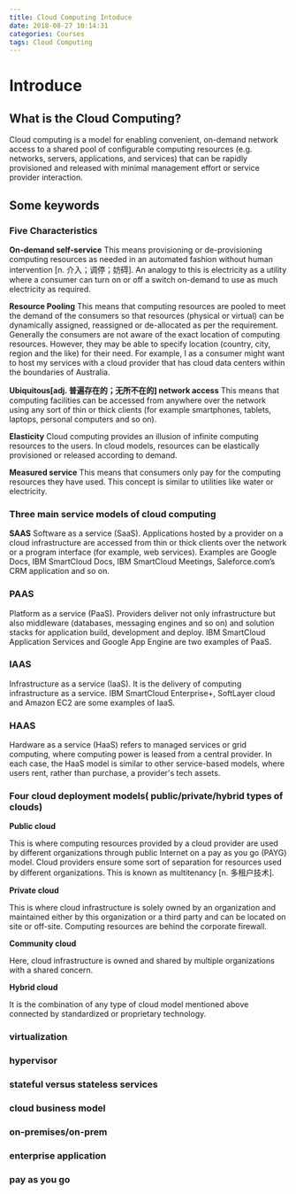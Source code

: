 ```yaml
---
title: Cloud Computing Intoduce
date: 2018-08-27 10:14:31
categories: Courses
tags: Cloud Computing
---
```


# Introduce
## What is the Cloud Computing?
Cloud computing is a model for enabling convenient, on-demand network access to a shared pool of configurable computing resources (e.g. networks, servers, applications, and services) that can be rapidly provisioned and released with minimal management effort or service provider interaction.

<!--more-->
## Some keywords

### Five Characteristics

**On-demand self-service**
This means provisioning or de-provisioning computing resources as needed in an automated fashion without human intervention [n. 介入；调停；妨碍]. An analogy to this is electricity as a utility where a consumer can turn on or off a switch on-demand to use as much electricity as required.

**Resource Pooling**
This means that computing resources are pooled to meet the demand of the consumers so that resources (physical or virtual) can be dynamically assigned, reassigned or de-allocated as per the requirement. Generally the consumers are not aware of the exact location of computing resources. However, they may be able to specify location (country, city, region and the like) for their need. For example, I as a consumer might want to host my services with a cloud provider that has cloud data centers within the boundaries of Australia.

**Ubiquitous[adj. 普遍存在的；无所不在的] network access**
This means that computing facilities can be accessed from anywhere over the network using any sort of thin or thick clients (for example smartphones, tablets, laptops, personal computers and so on).

**Elasticity**
Cloud computing provides an illusion of infinite computing resources to the users. In cloud models, resources can be elastically provisioned or released according to demand. 

**Measured service**
This means that consumers only pay for the computing resources they have used. This concept is similar to utilities like water or electricity.


### Three main service models of cloud computing
**SAAS**
Software as a service (SaaS). Applications hosted by a provider on a cloud infrastructure are accessed from thin or thick clients over the network or a program interface (for example, web services). Examples are Google Docs, IBM SmartCloud Docs, IBM SmartCloud Meetings, Saleforce.com’s CRM application and so on.


### PAAS
Platform as a service (PaaS). Providers deliver not only infrastructure but also middleware (databases, messaging engines and so on) and solution stacks for application build, development and deploy. IBM SmartCloud Application Services and Google App Engine are two examples of PaaS.

### IAAS
Infrastructure as a service (IaaS). It is the delivery of computing infrastructure as a service. IBM SmartCloud Enterprise+, SoftLayer cloud and Amazon EC2 are some examples of IaaS.

### HAAS
Hardware as a service (HaaS) refers to managed services or grid computing, where computing power is leased from a central provider. In each case, the HaaS model is similar to other service-based models, where users rent, rather than purchase, a provider's tech assets.

### Four cloud deployment models( public/private/hybrid types of clouds)

**Public cloud**

This is where computing resources provided by a cloud provider are used by different organizations through public Internet on a pay as you go (PAYG) model. Cloud providers ensure some sort of separation for resources used by different organizations. This is known as multitenancy [n. 多租户技术].

**Private cloud**

This is where cloud infrastructure is solely owned by an organization and maintained either by this organization or a third party and can be located on site or off-site. Computing resources are behind the corporate firewall.

**Community cloud**

Here, cloud infrastructure is owned and shared by multiple organizations with a shared concern.

**Hybrid cloud**

It is the combination of any type of cloud model mentioned above connected by standardized or proprietary technology.


### virtualization
### hypervisor

### stateful versus stateless services

### cloud business model
### on-premises/on-prem
### enterprise application
### pay as you go